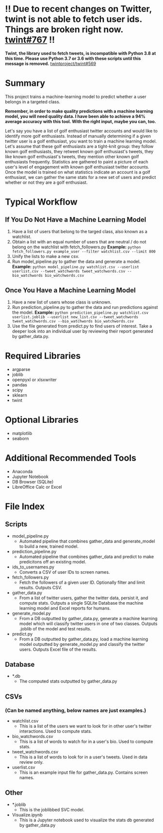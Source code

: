 # !! Due to recent changes on Twitter, twint is not able to fetch user ids. Things are broken right now. [twint#767](https://github.com/twintproject/twint/issues/767) !!

**Twint, the library used to fetch tweets, is incompatible with Python 3.8 at this time.  Please use Python 3.7 or 3.6 with these scripts until this message is removed.** [twintproject/twint#569](https://github.com/twintproject/twint/issues/569)

# Summary
This project trains a machine-learning model to predict whether a user belongs in a targeted class.

**Remember, in order to make quality predictions with a machine learning model, you will need quality data. I have been able to achieve a 94% average accuracy with this tool. With the right input, maybe you can, too.**

Let's say you have a list of golf enthusiast twitter accounts and would like to identify more golf enthusiasts. Instead of manually determining if a given twitter user is a golf enthusiast, you want to train a machine learning model. Let's assume that these golf enthusiasts are a tight-knit group: they follow known golf enthusiasts, they retweet known golf enthusiast's tweets, they like known golf enthusiast's tweets, they mention other known golf enthusiasts frequently. Statistics are gathered to paint a picture of each user's level of engagement with known golf enthusiast twitter accounts.  Once the model is trained on what statistics indicate an account is a golf enthusiast, we can gather the same stats for a new set of users and predict whether or not they are a golf enthusiast.

# Typical Workflow
## If You Do Not Have a Machine Learning Model
1. Have a list of users that belong to the targed class, also known as a watchlist.
2. Obtain a list with an equal number of users that are neutral / do not belong on the watchlist with fetch_followers.py **Example:** ```python fetch_followers.py example_user --filter watchlist.csv --limit 800```
3. Unify the lists to make a new csv.
4. Run model_pipeline.py to gather the data and generate a model. **Example:** ```python model_pipeline.py watchlist.csv --userlist userlist.csv --tweet_watchwords tweet_watchwords.csv --bio_watchwords bio_watchwords.csv```
## Once You Have a Machine Learning Model
1. Have a new list of users whose class is unknown.
2. Run prediction_pipeline.py to gather the data and run predictions against the model. **Example:** ```python prediction_pipeline.py watchlist.csv userlist.joblib --userlist new_list.csv --tweet_watchwords tweet_watchwords.csv --bio_watchwords bio_watchwords.csv```
3. Use the file generated from predict.py to find users of interest. Take a deeper look into an individual user by reviewing their report generated by gather_data.py.

# Required Libraries
* argparse
* joblib
* openpyxl or xlsxwriter
* pandas
* scipy
* sklearn
* twint

# Optional Libraries
* matplotlib
* seaborn

# Additional Recommended Tools
* Anaconda
* Jupyter Notebook
* DB Browser (SQLite)
* LibreOffice Calc or Excel

# File Index
## Scripts
* model_pipeline.py
    * Automated pipeline that combines gather_data and generate_model to build a new, trained model.
* prediction_pipeline.py
    * Automated pipeline that combines gather_data and predict to make predicitons off an existing model.
* ids_to_usernames.py
    * Converts a CSV of user IDs to screen names.
* fetch_followers.py
    * Fetch the followers of a given user ID. Optionally filter and limit results. Outputs CSV.
* gather_data.py
    * From a list of twitter users, gather the twitter data, persist it, and compute stats. Outputs a single SQLite Database the machine learning model and Excel reports for humans.
* generate_model.py
    * From a DB outputted by gather_data.py, generate a machine learning model which will classify twitter users in one of two classes. Outputs .joblib of the model and test results.
* predict.py
    * From a DB outputted by gather_data.py, load a machine learning model outputted by generate_model.py and classify the twitter users. Outputs Excel file of the results.
## Database
* *.db
    * The computed stats outputted by gather_data.py

## CSVs
### (Can be named anything, below names are just examples.)
* watchlist.csv
    * This is a list of the users we want to look for in other user's twitter interactions. Used to compute stats.
* bio_watchwords.csv
    * This is a list of words to watch for in a user's bio. Used to compute stats.
* tweet_watchwords.csv
    * This is a list of words to look for in a user's tweets. Used in data review only.
* userlist.csv
    * This is an example input file for gather_data.py. Contains screen names.

## Other
* *.joblib
    * This is the joblibbed SVC model.
* Visualize.ipynb
    * This is a Jupyter notebook used to visualize the stats db generated by gather_data.py
